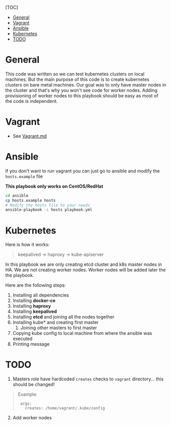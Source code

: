 [TOC]
- [General](#general)
- [Vagrant](#vagrant)
- [Ansible](#ansible)
- [Kubernetes](#kubernetes)
- [TODO](#todo)


# General

This code was written so we can test kubernetes clusters on local machines. But the main purpose of this code is to create kubernetes clusters on bare metal machines. Our goal was to only have master nodes in the cluster and that's why you won't see code for worker nodes. Adding provisioning of worker nodes to this playbook should be easy as most of the code is independent.

# Vagrant

- See [Vagrant.md](Vagrant.md)

# Ansible

If you don't want to run vagrant you can just go to ansible and  modify the `hosts.example` file

**This playbook only works on CentOS/RedHat**

```sh
cd ansible
cp hosts.example hosts
# Modify the hosts file to your needs
ansible-playbook -i hosts playbook.yml
```

# Kubernetes

Here is how it works:
> keepalived -> haproxy -> kube-apiserver

In this playbook we are only creating etcd cluster and k8s master nodes in HA. We are not creating worker nodes. Worker nodes will be added later the the playbook.

Here are the following steps:
1. Installing all dependencies
2. Installing **docker-ce**
3. Installing **haproxy**
4. Installing **keepalived**
5. Installing **etcd** and joining all the nodes together
6. Installing kube* and creating first master
   1. Joining other masters to first master
7. Copying kube config to local machine from where the ansible was executed
8. Printing message


# TODO

1. Masters role have hardcoded `creates` checks to `vagrant` directory... this should be changed!

> Example:
>```
>  args:
>    creates: /home/vagrant/.kube/config
>```

2. Add worker nodes
